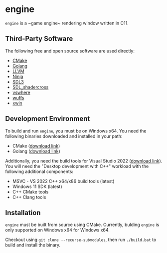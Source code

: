 # engine

`engine` is a ~game engine~ rendering window written in C11.

## Third-Party Software

The following free and open source software are used directly:

* [CMake](https://github.com/Kitware/CMake)
* [Golang](https://github.com/golang/go)
* [LLVM](https://github.com/llvm/llvm-project)
* [Ninja](https://github.com/ninja-build/ninja)
* [SDL3](https://github.com/libsdl-org/SDL)
* [SDL_shadercross](https://github.com/libsdl-org/SDL_shadercross)
* [vswhere](https://github.com/microsoft/vswhere)
* [wuffs](https://github.com/google/wuffs)
* [xwin](https://github.com/Jake-Shadle/xwin)

## Development Environment

To build and run `engine`, you must be on Windows x64. You need the following binaries downloaded and installed in your path:

* CMake ([download link](https://cmake.org/download))
* Golang ([download link](https://go.dev/doc/install))

Additionally, you need the build tools for Visual Studio 2022 ([download link](https://visualstudio.microsoft.com/downloads/#build-tools-for-visual-studio-2022)). You will need the "Desktop development with C++" workload with the following additional components:

* MSVC - VS 2022 C++ x64/x86 build tools (latest)
* Windows 11 SDK (latest)
* C++ CMake tools
* C++ Clang tools

## Installation

`engine` must be built from source using CMake. Currently, bulding `engine` is only supported on Windows x64 for Windows x64.

Checkout using `git clone --recurse-submodules`, then run `./build.bat` to build and install the binary.
